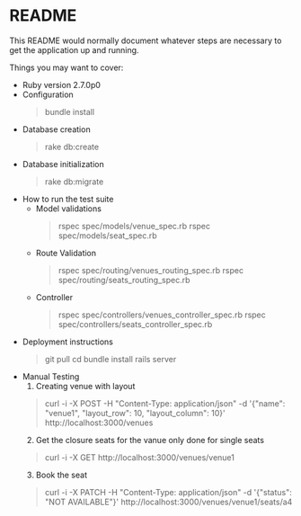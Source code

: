 # README

This README would normally document whatever steps are necessary to get the
application up and running.

Things you may want to cover:

* Ruby version 
    2.7.0p0
* Configuration
    > bundle install
* Database creation
    > rake db:create
* Database initialization
    > rake db:migrate
* How to run the test suite
    - Model validations
        > rspec spec/models/venue_spec.rb
        > rspec spec/models/seat_spec.rb
    - Route Validation
        > rspec spec/routing/venues_routing_spec.rb
        > rspec spec/routing/seats_routing_spec.rb
    - Controller 
        > rspec spec/controllers/venues_controller_spec.rb
        > rspec spec/controllers/seats_controller_spec.rb
* Deployment instructions
    > git pull
    > cd 
    > bundle install
    > rails server
* Manual Testing 
    1) Creating venue with layout 
    > curl -i -X POST -H "Content-Type: application/json" -d '{"name": "venue1", "layout_row": 10, "layout_column": 10}' http://localhost:3000/venues
    2) Get the closure seats for the vanue only done for single seats
    > curl -i -X GET http://localhost:3000/venues/venue1
    3) Book the seat
    > curl -i -X PATCH -H "Content-Type: application/json" -d '{"status": "NOT AVAILABLE"}' http://localhost:3000/venues/venue1/seats/a4
